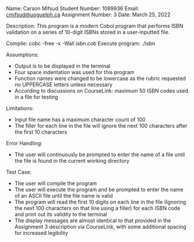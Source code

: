 Name: Carson Mifsud
Student Number: 1089936
Email: cmifsud@uoguelph.ca
Assignment Number: 3
Date: March 25, 2022

Description: This program is a modern Cobol program that performs ISBN validation on a series of 10-digit ISBNs stored 
in a user-inputted file.

Compile:
   cobc -free -x -Wall isbn.cob
Execute program:
   ./isbn

Assumptions:
   - Output is to be displayed in the terminal
   - Four space indentation was used for this program
   - Function names were changed to be lowercase as the rubric requested no UPPERCASE letters unless necessary
   - According to discussions on CourseLink: maximum 50 ISBN codes used in a file for testing

Limitations:
   - Input file name has a maximum character count of 100
   - The filler for each line in the file will ignore the next 100 characters after the first 10 characters

Error Handling:
   - The user will continuously be prompted to enter the name of a file until the file is found in the current working directory

Test Case:
   - The user will compile the program
   - The user will execute the program and be prompted to enter the name of an ASCII file until the file name is valid
   - The program will read the first 10 digits on each line in the file (Ignoring the next 100 characters on that line 
   using a filler) for each ISBN code and print out its validity to the terminal
   - The display messages are almost identical to that provided in the Assignment 3 description via CourseLink, with some 
   additional spacing for increased legibility
